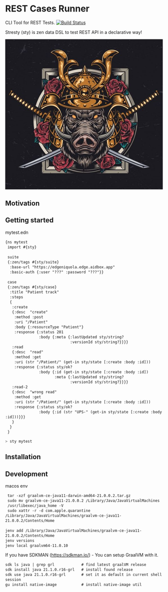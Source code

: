 # REST Cases Runner

CLI Tool for REST Tests. [![Build Status](https://travis-ci.org/Aidbox/stresty.svg?branch=master)](https://travis-ci.org/Aidbox/stresty)

Stresty (sty) is zen data DSL to test REST API in a declarative way!

![hog](hog.jpeg)

## Motivation


## Getting started

mytest.edn
```edn
{ns mytest
 import #{sty}

 suite
 {:zen/tags #{sty/suite}
  :base-url "https://edgeniquola.edge.aidbox.app"
  :basic-auth {:user "???" :password "???"}}

 case
 {:zen/tags #{sty/case}
  :title "Patient track"
  :steps
  {
   :create
   {:desc  "create"
    :method :post
    :uri "/Patient"
    :body {:resourceType "Patient"}
    :response {:status 201
               :body {:meta {:lastUpdated sty/string?
                             :versionId sty/string?}}}}
   :read
   {:desc  "read"
    :method :get
    :uri (str "/Patient/" (get-in sty/state [:create :body :id]))
    :response {:status sty/ok?
               :body {:id (get-in sty/state [:create :body :id])
                      :meta {:lastUpdated sty/string?
                             :versionId sty/string?}}}}
   :read-2
   {:desc  "wrong read"
    :method :get
    :uri (str "/Patient/" (get-in sty/state [:create :body :id]))
    :response {:status sty/ok?
               :body {:id (str "UPS-" (get-in sty/state [:create :body :id]))}}}
   }
  }
 }

```

```sh
> sty mytest
```


## Installation


## Development

macos env

```
 tar -xzf graalvm-ce-java11-darwin-amd64-21.0.0.2.tar.gz
 sudo mv graalvm-ce-java11-21.0.0.2 /Library/Java/JavaVirtualMachines
 /usr/libexec/java_home -V
 sudo xattr -r -d com.apple.quarantine /Library/Java/JavaVirtualMachines/graalvm-ce-java11-21.0.0.2/Contents/Home
 
jenv add /Library/Java/JavaVirtualMachines/graalvm-ce-java11-21.0.0.2/Contents/Home
jenv versions
jenv local graalvm64-11.0.10
```

If you have SDKMAN (https://sdkman.io/) - You can setup GraalVM with it.

```
sdk ls java | grep grl            # find latest graalVM release
sdk install java 21.1.0.r16-grl   # install found release
sdk use java 21.1.0.r16-grl       # set it as default in current shell session
gu install native-image           # install native-image util
```
